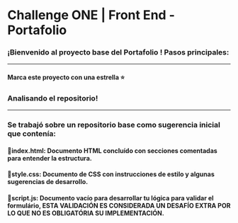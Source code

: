# Challenge ONE | Front End -  Portafolio


### ¡Bienvenido al proyecto base del Portafolio ! Pasos principales:
---
#### Marca este proyecto con una estrella ⭐

### Analisando el repositorio!
---
### Se trabajó sobre un repositorio base como sugerencia inicial que contenía:

#### 🔹index.html: Documento HTML concluído con secciones comentadas para entender la estructura. 
#### 🔹style.css: Documento de CSS con instrucciones de estilo y algunas sugerencias de desarrollo.
#### 🔹script.js: Documento vacío para desarrollar tu lógica para validar el formulário, ESTA VALIDACIÓN ES CONSIDERADA UN DESAFÍO EXTRA POR LO QUE NO ES OBLIGATÓRIA SU IMPLEMENTACIÓN.



